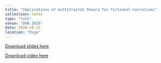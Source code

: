 ```yaml
---
title: "Implications of multifractal theory for fictional narratives"
collection: talks
type: "talk"
venue: "DHN 2020"
date: 2020-10-22
location: "Riga"
---
```


[Download slides here](http://knielbo.github.io/files/kln_narrrative.pdf)

[Download video here](http://knielbo.github.io/files/kln_fractal_narrrative.mp4)
